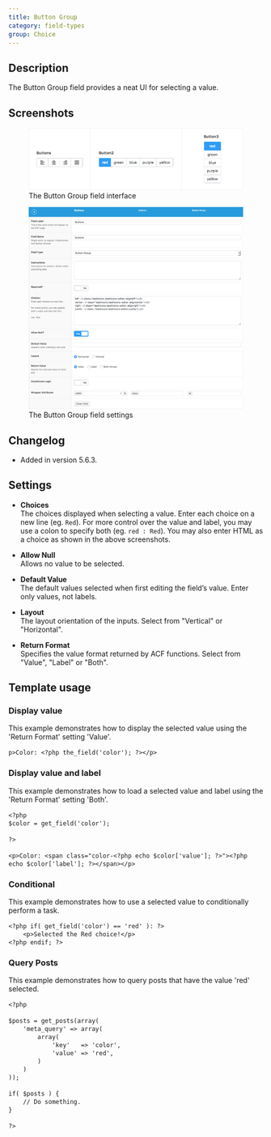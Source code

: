 ```yaml
---
title: Button Group
category: field-types
group: Choice
---
```


## Description
The Button Group field provides a neat UI for selecting a value.

## Screenshots
<div class="gallery">
	<figure>
		<a href="https://raw.githubusercontent.com/AdvancedCustomFields/docs/master/assets/acf-button-group-field-interface.png">
			<img src="https://raw.githubusercontent.com/AdvancedCustomFields/docs/master/assets/acf-button-group-field-interface.png" alt="Three examples of button group field controlling alignment, and colors of buttons" />
		</a>
		<figcaption>The Button Group field interface</figcaption>
	</figure>
	<figure>
		<a href="https://raw.githubusercontent.com/AdvancedCustomFields/docs/master/assets/acf-button-group-field-settings.png">
			<img src="https://raw.githubusercontent.com/AdvancedCustomFields/docs/master/assets/acf-button-group-field-settings.png" alt="List of field settings shown when setting up a Button Group field" />
		</a>
		<figcaption>The Button Group field settings</figcaption>
	</figure>
</div>

## Changelog
- Added in version 5.6.3.

## Settings
- **Choices**  
  The choices displayed when selecting a value. Enter each choice on a new line (eg. `Red`). For more control over the value and label, you may use a colon to specify both (eg. `red : Red`). You may also enter HTML as a choice as shown in the above screenshots.
  
- **Allow Null**  
  Allows no value to be selected.
  
- **Default Value**  
  The default values selected when first editing the field’s value. Enter only values, not labels.
  
- **Layout**  
  The layout orientation of the inputs. Select from "Vertical" or "Horizontal".
  
- **Return Format**  
  Specifies the value format returned by ACF functions. Select from "Value", "Label" or "Both".

## Template usage  

### Display value
This example demonstrates how to display the selected value using the 'Return Format' setting 'Value'.
```
p>Color: <?php the_field('color'); ?></p>
```

### Display value and label
This example demonstrates how to load a selected value and label using the 'Return Format' setting 'Both'.

```
<?php
$color = get_field('color');

?>

<p>Color: <span class="color-<?php echo $color['value']; ?>"><?php echo $color['label']; ?></span></p>
```

### Conditional
This example demonstrates how to use a selected value to conditionally perform a task.

```
<?php if( get_field('color') == 'red' ): ?>
	<p>Selected the Red choice!</p>
<?php endif; ?>
```

### Query Posts
This example demonstrates how to query posts that have the value 'red' selected.

```
<?php

$posts = get_posts(array(
    'meta_query' => array(
        array(
            'key'   => 'color',
            'value' => 'red',
        )
    )
));

if( $posts ) {
    // Do something.
}

?>
```

